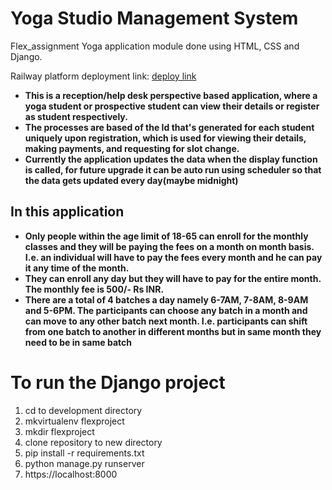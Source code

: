 # Yoga Studio Management System
Flex_assignment
Yoga application module done using HTML, CSS and Django.

Railway platform deployment link: [deploy link](flexassignment-production.up.railway.app)
 
* **This is a reception/help desk perspective based application, where a yoga student or prospective student can view their details or register as student respectively.**
* **The processes are based of the Id that's generated for each student uniquely upon registration, which is used for viewing their details, making payments, and requesting for slot change.**
* **Currently the application updates the data when the display function is called, for future upgrade it can be auto run using scheduler so that the data gets updated every day(maybe midnight)**

 
 ## In this application
* **Only people within the age limit of 18-65 can enroll for the monthly classes and they will
be paying the fees on a month on month basis. I.e. an individual will have to pay the fees
every month and he can pay it any time of the month.**
* **They can enroll any day but they will have to pay for the entire month. The monthly fee is
500/- Rs INR.**
* **There are a total of 4 batches a day namely 6-7AM, 7-8AM, 8-9AM and 5-6PM. The
participants can choose any batch in a month and can move to any other batch next
month. I.e. participants can shift from one batch to another in different months but in
same month they need to be in same batch**

# To run the Django project 

1) cd to development directory
2) mkvirtualenv flexproject
3) mkdir flexproject
4) clone repository to new directory
5) pip install -r requirements.txt
6) python manage.py runserver
7) https://localhost:8000 
